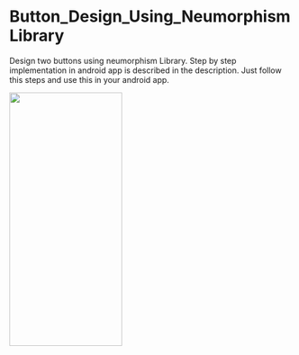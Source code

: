 # Button_Design_Using_NeumorphismLibrary
Design two buttons using neumorphism Library. Step by step implementation in android app is described in the description. Just follow this steps and use this in your android app.

<img src="https://user-images.githubusercontent.com/78974094/178450804-fba21cfc-2576-464a-896a-384cdaedd006.jpg"  width="200" height="450"/> 
